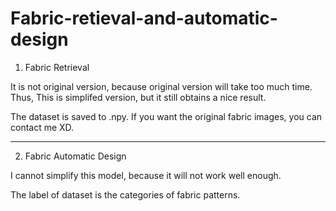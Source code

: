 # Fabric-retieval-and-automatic-design


1. Fabric Retrieval


It is not original version, because original version will take too much time. Thus, This is simplifed version, but it still obtains a nice result.


The dataset is saved to .npy. If you want the original fabric images, you can contact me XD.


---------------------------------------------------------------------


2. Fabric Automatic Design


I cannot simplify this model, because it will not work well enough.


The label of dataset is the categories of fabric patterns.
